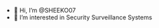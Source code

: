 - 👋 Hi, I’m @SHEEKO07
- 👀 I’m interested in Security Surveillance Systems

<!---
SHEEKO07/SHEEKO07 is a ✨ special ✨ repository because its `README.md` (this file) appears on your GitHub profile.
You can click the Preview link to take a look at your changes.
--->
